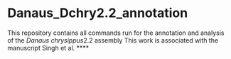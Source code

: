 # Danaus_Dchry2.2_annotation

This repository contains all commands run for the annotation and analysis of the <i>Danaus chrysippus</i>2.2 assembly
This work is associated with the manuscript Singh et al. **** 
